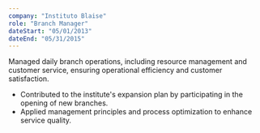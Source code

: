 ```yaml
---
company: "Instituto Blaise"
role: "Branch Manager"
dateStart: "05/01/2013"
dateEnd: "05/31/2015"
---
```


Managed daily branch operations, including resource management and customer service, ensuring operational efficiency and customer satisfaction.

- Contributed to the institute's expansion plan by participating in the opening of new branches.
- Applied management principles and process optimization to enhance service quality.